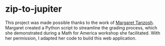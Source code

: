 # zip-to-jupiter

This project was made possible thanks to the work of [Margaret Tanzosh](https://github.com/cs50nestm). Margaret created a Python script to streamline the grading process, which she demonstrated during a Math for America workshop she facilitated. With her permission, I adapted her code to build this web application.
